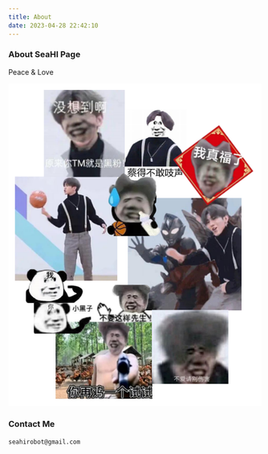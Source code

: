 ```yaml
---
title: About
date: 2023-04-28 22:42:10
---
```


### About SeaHI Page

Peace & Love



![](./zhin_family.png)

### Contact Me

```email
seahirobot@gmail.com
```

